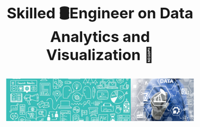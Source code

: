 <p align="center" style="font-size: 40px;">
  <strong>Skilled 🛢️Engineer on Data Analytics and Visualization 👋</strong>
</p>

![Alternate Text](https://raw.githubusercontent.com/luis12pez/luis12pez/master/1stbanner.png)

<!--
**luis12pez/luis12pez** is a ✨ _special_ ✨ repository because its `README.md` (this file) appears on your GitHub profile.

Here are some ideas to get you started:

- 🔭 I’m currently working on ...
- 🌱 I’m currently learning ...
- 👯 I’m looking to collaborate on ...
- 🤔 I’m looking for help with ...
- 💬 Ask me about ...
- 📫 How to reach me: ...
- 😄 Pronouns: ...
- ⚡ Fun fact: ...
-->
